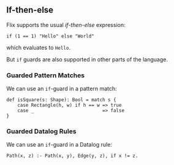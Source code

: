 ## If-then-else

Flix supports the usual *if-then-else* expression:

```flix
if (1 == 1) "Hello" else "World"
```

which evaluates to `Hello`.

But `if` guards are also supported in other parts of the language.

### Guarded Pattern Matches

We can use an `if`-guard in a pattern match:

```flix
def isSquare(s: Shape): Bool = match s {
    case Rectangle(h, w) if h == w => true
    case _                         => false
}
```

### Guarded Datalog Rules

We can use an `if`-guard in a Datalog rule:

```flix
Path(x, z) :- Path(x, y), Edge(y, z), if x != z.
```
